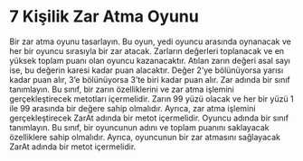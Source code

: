 # 7 Kişilik Zar Atma Oyunu
Bir zar atma oyunu tasarlayın. Bu oyun, yedi oyuncu arasında oynanacak ve her bir oyuncu sırasıyla bir zar
atacak. Zarların değerleri toplanacak ve en yüksek toplam puanı olan oyuncu kazanacaktır.
Atılan zarın değeri asal sayı ise, bu değerin karesi kadar puan alacaktır. Değer 2’ye bölünüyorsa
yarısı kadar puan alır, 3’e bölünüyorsa 3’te biri kadar puan alır.
Zar adında bir sınıf tanımlayın. Bu sınıf, bir zarın özelliklerini ve zar atma işlemini gerçekleştirecek
metotları içermelidir. Zarın 99 yüzü olacak ve her bir yüzü 1 ile 99 arasında bir değere sahip olmalıdır.
Ayrıca, zar atma işlemini gerçekleştirecek ZarAt adında bir metot içermelidir.
Oyuncu adında bir sınıf tanımlayın. Bu sınıf, bir oyuncunun adını ve toplam puanını saklayacak özelliklere
sahip olmalıdır. Ayrıca, oyuncunun bir zar atmasını sağlayacak ZarAt adında bir metot içermelidir.
